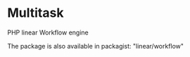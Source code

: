 # Multitask
PHP linear Workflow engine


The package is also available in packagist: "linear/workflow"